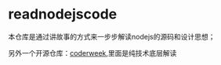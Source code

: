 # readnodejscode
本仓库是通过讲故事的方式来一步步解读nodejs的源码和设计思想；

另外一个开源仓库：[coderweek](https://github.com/coderweek/coderweek.github.io),里面是纯技术底层解读